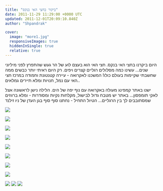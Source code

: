 ```yaml
---
title: "ביקור בחצי האי בנקס"
date: 2011-11-29 11:29:00 +0000 UTC
updated: 2011-12-01T20:09:10.840Z
author: "Shpandrak"

cover:
  image: "more1.jpg"
  responsiveImages: true
  hiddenInSingle: true
  relative: true
---
```


היום ביקרנו בחצי האי בנקס. חצי האי הוא בעצם לוע של הר געש שהתפרץ לפני מיליוני שנים... עשינו כמה מסלולים רגליים קצרים ויפים. רק היום ראיתי יותר כבשים ממה שחשבתי שקיימות בעולם כולו! המשכנו לאקרואה - עיירה קטנטונת וחמודה במרכז חצי האי עם נמל, חנויות ומלא תיירים גמלאים..

ישנו באתר קמפינג מעולה באקרואה עם נוף יפה של הים. הלילה נישן לראשונה אצל לאקי תומפסון... באתר יש מטבח גדול לבישול, מקלחות נקיות ומסודרות - ומלא ברווזים שמסתובבים לך בין הרגליים... הטיול התחיל - נחתנו סוף סוף בגן העדן של ניו זילנד

![](blogger-image--793302240.jpg)

![](blogger-image--385733616.jpg)

![](blogger-image-520836215.jpg)

![](blogger-image-1977965828.jpg)

![](blogger-image-348478815.jpg)

![](blogger-image--2021062924.jpg)

![](blogger-image--1301095680.jpg)

![](blogger-image--1009568056.jpg)

![](more1.jpg)
![](more2.jpg)
![](more3.jpg)